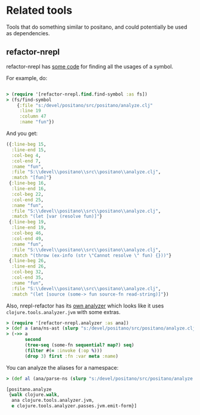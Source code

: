 # Related tools

Tools that do something similar to positano, and could potentially be used as dependencies.

## refactor-nrepl

refactor-nrepl has [some code](https://github.com/clojure-emacs/refactor-nrepl/blob/master/src/refactor_nrepl/find/find_symbol.clj#L234) for finding all the usages of a symbol.

For example, do:

```clojure

> (require '[refactor-nrepl.find.find-symbol :as fs])
> (fs/find-symbol
    {:file "s:/devel/positano/src/positano/analyze.clj"
     :line 19
     :column 47
     :name "fun"})
```

And you get:

```clojure
({:line-beg 15,
  :line-end 15,
  :col-beg 4,
  :col-end 7,
  :name "fun",
  :file "S:\\devel\\positano\\src\\positano\\analyze.clj",
  :match "[fun]"}
 {:line-beg 16,
  :line-end 16,
  :col-beg 22,
  :col-end 25,
  :name "fun",
  :file "S:\\devel\\positano\\src\\positano\\analyze.clj",
  :match "(let [var (resolve fun)]"}
 {:line-beg 19,
  :line-end 19,
  :col-beg 46,
  :col-end 49,
  :name "fun",
  :file "S:\\devel\\positano\\src\\positano\\analyze.clj",
  :match "(throw (ex-info (str \"Cannot resolve \" fun) {}))"}
 {:line-beg 26,
  :line-end 26,
  :col-beg 32,
  :col-end 35,
  :name "fun",
  :file "S:\\devel\\positano\\src\\positano\\analyze.clj",
  :match "(let [source (some-> fun source-fn read-string)]"})
```

Also, nrepl-refactor has its
[own analyzer](https://github.com/clojure-emacs/refactor-nrepl/blob/master/src/refactor_nrepl/analyzer.clj)
which looks like it uses `clojure.tools.analyzer.jvm` with some extras.

```clojure
> (require '[refactor-nrepl.analyzer :as ana])
> (def a (ana/ns-ast (slurp "s:/devel/positano/src/positano/analyze.clj")))
> (->> a
       second
       (tree-seq (some-fn sequential? map?) seq)
       (filter #(= :invoke (:op %)))
       (drop 3) first :fn :var meta :name)
```

You can analyze the aliases for a namespace:

```clojure
> (def al (ana/parse-ns (slurp "s:/devel/positano/src/positano/analyze.clj")))

[positano.analyze
 {walk clojure.walk,
  ana clojure.tools.analyzer.jvm,
  e clojure.tools.analyzer.passes.jvm.emit-form}]
```
